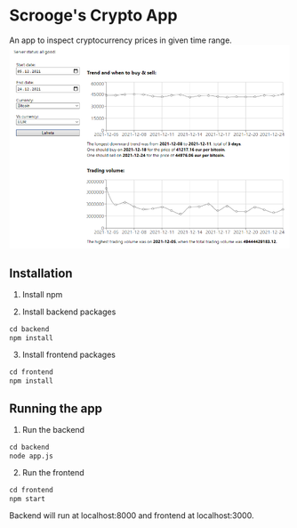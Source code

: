 # Scrooge's Crypto App
An app to inspect cryptocurrency prices in given time range.
![](./pic.png)

## Installation
1. Install npm

2. Install backend packages
```
cd backend
npm install
```

3. Install frontend packages
```
cd frontend
npm install
```

## Running the app
1. Run the backend
```
cd backend
node app.js
```

2. Run the frontend
```
cd frontend
npm start
```

Backend will run at localhost:8000 and frontend at localhost:3000.